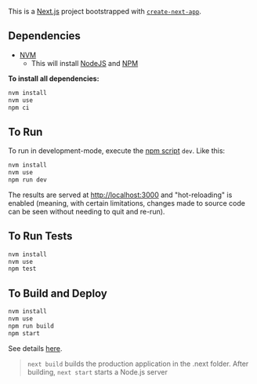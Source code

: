 This is a [Next.js](https://nextjs.org/) project bootstrapped with [`create-next-app`](https://github.com/vercel/next.js/tree/canary/packages/create-next-app).

## Dependencies

- [NVM](https://github.com/nvm-sh/nvm)
  - This will install [NodeJS](https://nodejs.org/) and [NPM](https://www.npmjs.com/)

**To install all dependencies:**

```bash
nvm install
nvm use
npm ci
```

## To Run

To run in development-mode, execute the [npm script](https://docs.npmjs.com/cli/v6/using-npm/scripts) `dev`. Like this:

```bash
nvm install
nvm use
npm run dev
```

The results are served at [http://localhost:3000](http://localhost:3000) and "hot-reloading" is enabled (meaning, with certain limitations, changes made to source code can be seen without needing to quit and re-run).

## To Run Tests

```bash
nvm install
nvm use
npm test
```

## To Build and Deploy

```bash
nvm install
nvm use
npm run build
npm start
```

See details [here](https://nextjs.org/docs/deployment#nodejs-server).

> `next build` builds the production application in the .next folder. After building, `next start` starts a Node.js server

